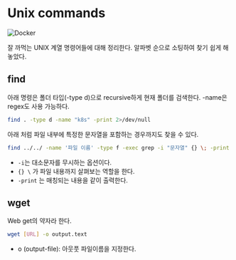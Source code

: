 # Unix commands

![Docker](https://upload.wikimedia.org/wikipedia/commons/3/36/Rmdir_--help_Command_-_Unix.png)

잘 까먹는 UNIX 계열 명령어들에 대해 정리한다. 알파벳 순으로 소팅하여 찾기 쉽게 해놓았다.

## find

아래 명령은 폴더 타입(-type d)으로 recursive하게 현재 폴더를 검색한다. -name은 regex도 사용 가능하다.

```bash
find . -type d -name "k8s" -print 2>/dev/null
```

아래 처럼 파일 내부에 특정한 문자열을 포함하는 경우까지도 찾을 수 있다.

```bash
find ../../ -name '파일 이름' -type f -exec grep -i "문자열" {} \; -print
```

- `-i`는 대소문자를 무시하는 옵션이다.
- `{} \` 가 파일 내용까지 살펴보는 역할을 한다.
- `-print` 는 매칭되는 내용을 같이 출력한다.


## wget

Web get의 약자라 한다.

```bash
wget [URL] -o output.text
```

- o (output-file): 아웃풋 파일이름을 지정한다.